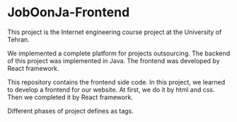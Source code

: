 # JobOonJa-Frontend

This project is the Internet engineering course project at the University of Tehran.

We implemented a complete platform for projects outsourcing. The backend of this project was implemented in Java. The frontend was developed by React framework.

This repository contains the frontend side code. In this project, we learned to develop a frontend for our website. At first, we do it by html and css. Then we completed it by React framework.

Different phases of project defines as tags.
